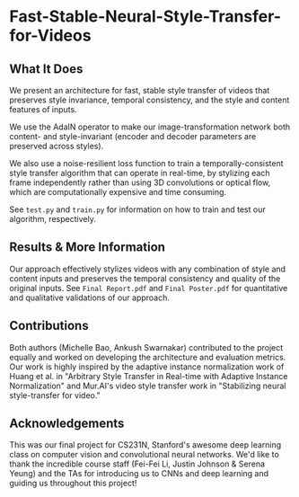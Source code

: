 # Fast-Stable-Neural-Style-Transfer-for-Videos
## What It Does
We present an architecture for fast, stable style transfer of videos that preserves style invariance, temporal consistency, and the style and content features of inputs. 

We use the AdaIN operator to make our image-transformation network both content- and style-invariant (encoder and decoder parameters are preserved across styles).

We also use a noise-resilient loss function to train a temporally-consistent style transfer algorithm that can operate in real-time, by stylizing each frame independently rather than using 3D convolutions or optical flow, which are computationally expensive and time consuming.

See `test.py` and `train.py` for information on how to train and test our algorithm, respectively.

## Results & More Information

Our approach effectively stylizes videos with any combination of style and content inputs and preserves the temporal consistency and quality of the original inputs. See `Final Report.pdf` and `Final Poster.pdf` for quantitative and qualitative validations of our approach.

## Contributions
Both authors (Michelle Bao, Ankush Swarnakar) contributed to the project equally and worked on developing the architecture and evaluation metrics. Our work is highly inspired by the adaptive instance normalization work of Huang et al. in "Arbitrary Style Transfer in Real-time with Adaptive Instance Normalization" and Mur.AI's video style transfer work in "Stabilizing neural style-transfer for video."

## Acknowledgements
This was our final project for CS231N, Stanford's awesome deep learning class on computer vision and convolutional neural networks. We'd like to thank the incredible course staff (Fei-Fei Li, Justin Johnson & Serena Yeung) and the TAs for introducing us to CNNs and deep learning and guiding us throughout this project!

